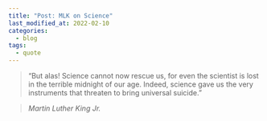 ```yaml
---
title: "Post: MLK on Science"
last_modified_at: 2022-02-10
categories:
  - blog
tags:
  - quote
---
```


> “But alas! Science cannot now rescue us, for even the scientist is lost in the terrible midnight of our age. Indeed, science gave us the very instruments that threaten to bring universal suicide.”
  
> <cite>Martin Luther King Jr.</cite>
